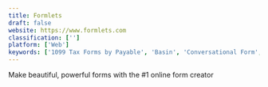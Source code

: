 ```yaml
---
title: Formlets
draft: false 
website: https://www.formlets.com
classification: ['']
platform: ['Web']
keywords: ['1099 Tax Forms by Payable', 'Basin', 'Conversational Form', 'ConvertCalculator', 'DocRaptor', 'DocSpring', 'Fieldbook', 'FormBackend', 'FormSubmit', 'FormSwift', 'Forms by Cliq', 'Formstatic', 'JotForm', 'MightyForms', 'Paperform', 'Survey Monkey', 'TellForm', 'Typeform', 'Wufoo', 'elFormo']
---
```

Make beautiful, powerful forms with the #1 online form creator